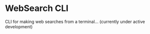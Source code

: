 # WebSearch CLI
CLI for making web searches from a terminal... (currently under active development)
